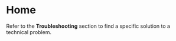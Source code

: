# Home

Refer to the **Troubleshooting** section to find a specific solution to a technical problem.

